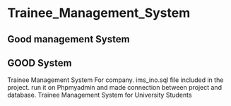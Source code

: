 # Trainee_Management_System
## Good management System
## GOOD System
Trainee Management System For company.
ims_ino.sql file included in the project. run it on Phpmyadmin and made connection between project and database.
Trainee Management System for University Students

